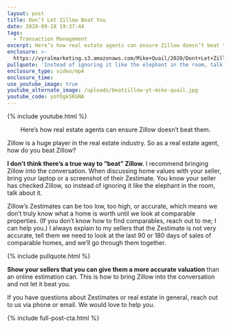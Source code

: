 ```yaml
---
layout: post
title: Don’t Let Zillow Beat You
date: 2020-09-18 19:37:44
tags:
  - Transaction Management
excerpt: Here’s how real estate agents can ensure Zillow doesn’t beat them.
enclosure: >-
  https://vyralmarketing.s3.amazonaws.com/Mike+Quail/2020/Dont+Let+Zillow+Beat+You.mp4
pullquote: 'Instead of ignoring it like the elephant in the room, talk about it.'
enclosure_type: video/mp4
enclosure_time:
use_youtube_image: true
youtube_alternate_image: /uploads/beatzillow-yt-mike-quail.jpg
youtube_code: yoYOgk5KGNA
---
```


{% include youtube.html %}

<p style="text-align:center;">Here’s how real estate agents can ensure Zillow doesn’t beat them.</p>

Zillow is a huge player in the real estate industry. So as a real estate agent, how do you beat Zillow?&nbsp;

**I don’t think there’s a true way to “beat” Zillow.** I recommend bringing Zillow into the conversation. When discussing home values with your seller, bring your laptop or a screenshot of their Zestimate. You know your seller has checked Zillow, so instead of ignoring it like the elephant in the room, talk about it.&nbsp;

Zillow’s Zestimates can be too low, too high, or accurate, which means we don’t truly know what a home is worth until we look at comparable properties. (If you don’t know how to find comparables, reach out to me; I can help you.) I always explain to my sellers that the Zestimate is not very accurate, tell them we need to look at the last 90 or 180 days of sales of comparable homes, and we’ll go through them together.&nbsp;

{% include pullquote.html %}

**Show your sellers that you can give them a more accurate valuation** than an online estimation can. This is how to bring Zillow into the conversation and not let it beat you.&nbsp;

If you have questions about Zestimates or real estate in general, reach out to us via phone or email. We would love to help you.

{% include full-post-cta.html %}